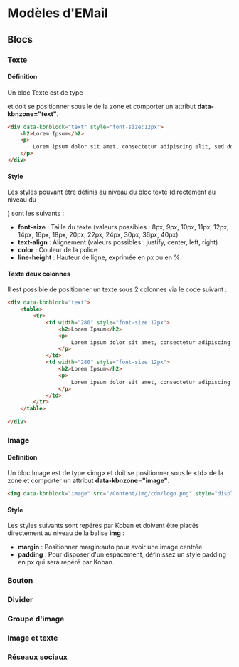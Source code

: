 # Modèles d'EMail



## Blocs

### Texte

#### Définition

Un bloc Texte est de type <div> et doit se positionner sous le <td> de la zone et comporter un attribut **data-kbnzone="text"**.

```html
<div data-kbnblock="text" style="font-size:12px">
    <h2>Lorem Ipsum</h2>
    <p>
        Lorem ipsum dolor sit amet, consectetur adipiscing elit, sed do eiusmod tempor incididunt ut labore et dolore magna aliqua.
    </p>
</div>
```

#### Style

Les styles pouvant être définis au niveau du bloc texte (directement au niveau du <div>) sont les suivants :

- **font-size** : Taille du texte (valeurs possibles : 8px, 9px, 10px, 11px, 12px, 14px, 16px, 18px, 20px, 22px, 24px, 30px, 36px, 40px)
- **text-align** : Alignement (valeurs possibles : justify, center, left, right)
- **color** : Couleur de la police
- **line-height** : Hauteur de ligne, exprimée en px ou en %

#### Texte deux colonnes

Il est possible de positionner un texte sous 2 colonnes via le code suivant :

```html
<div data-kbnblock="text">
    <table>
        <tr>
            <td width="280" style="font-size:12px">
                <h2>Lorem Ipsum</h2>
                <p>
                	Lorem ipsum dolor sit amet, consectetur adipiscing elit, sed do eiusmod tempor incididunt ut labore et dolore magna aliqua.
				</p>
            </td>
            <td width="280" style="font-size:12px">
            	<h2>Lorem Ipsum</h2>
                <p>
                	Lorem ipsum dolor sit amet, consectetur adipiscing elit, sed do eiusmod tempor incididunt ut labore et dolore magna aliqua.
				</p>
            </td>
        </tr>
    </table>
   
</div>
```

### Image

#### Définition

Un bloc Image est de type &lt;img&gt; et doit se positionner sous le &lt;td&gt; de la zone et comporter un attribut **data-kbnzone="image"**.

```html
<img data-kbnblock="image" src="/Content/img/cdn/logo.png" style="display:block" border="0" />
```

#### Style

Les styles suivants sont repérés par Koban et doivent être placés directement au niveau de la balise **img** :

- **margin** : Positionner margin:auto pour avoir une image centrée
- **padding** : Pour disposer d'un espacement, définissez un style padding en px qui sera repéré par Koban.

### Bouton

### Divider



### Groupe d'image

### Image et texte

### Réseaux sociaux